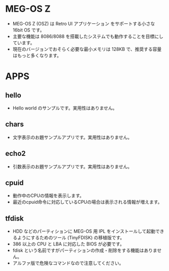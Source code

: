 MEG-OS Z
===

* MEG-OS Z (OSZ) は Retro UI アプリケーション をサポートする小さな 16bit OS です。
* 主要な機能は 8086/8088 を搭載したシステムでも動作することを目標にしています。
* 現在のバージョンでおそらく必要な最小メモリは 128KB で、推奨する容量はもっと多くなります。


# APPS

## hello

* Hello world のサンプルです。実用性はありません。

## chars

* 文字表示のお題サンプルアプリです。実用性はありません。

## echo2

* 引数表示のお題サンプルアプリです。実用性はありません。

## cpuid

* 動作中のCPUの情報を表示します。
* 最近のcpuid命令に対応しているCPUの場合は表示される情報が増えます。

## tfdisk

* HDD などのパーティションに MEG-OS 用 IPL をインストールして起動できるようにするためのツール (TinyFDISK) の移植版です。
* 386 以上の CPU と LBA に対応した BIOS が必要です。
* fdisk という名前ですがパーティションの作成・削除をする機能はありません。
* アルファ版で危険なコマンドなので注意してください。
